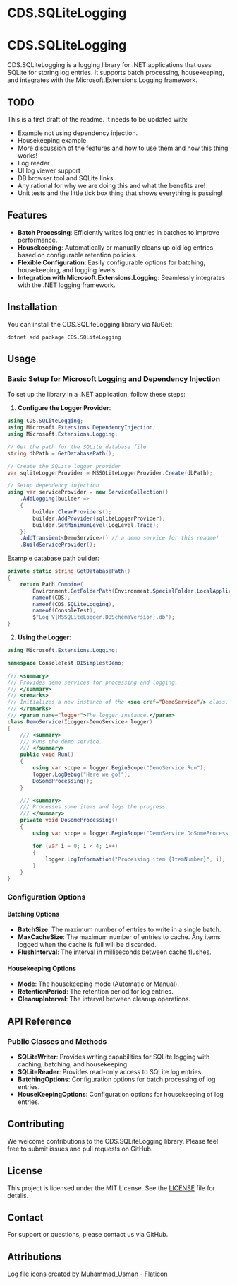 ﻿# CDS.SQLiteLogging


# CDS.SQLiteLogging

CDS.SQLiteLogging is a logging library for .NET applications that uses SQLite for storing 
log entries. It supports batch processing, housekeeping, and integrates with 
the Microsoft.Extensions.Logging framework.

## TODO

This is a first draft of the readme. It needs to be updated with:
* Example not using dependency injection.
* Housekeeping example
* More discussion of the features and how to use them and how this thing works!
* Log reader
* UI log viewer support
* DB browser tool and SQLite links
* Any rational for why we are doing this and what the benefits are!
* Unit tests and the little tick box thing that shows everything is passing!


## Features

- **Batch Processing**: Efficiently writes log entries in batches to improve performance.
- **Housekeeping**: Automatically or manually cleans up old log entries based on configurable retention policies.
- **Flexible Configuration**: Easily configurable options for batching, housekeeping, and logging levels.
- **Integration with Microsoft.Extensions.Logging**: Seamlessly integrates with the .NET logging framework.


## Installation

You can install the CDS.SQLiteLogging library via NuGet:

`dotnet add package CDS.SQLiteLogging`


## Usage

### Basic Setup for Microsoft Logging and Dependency Injection

To set up the library in a .NET application, follow these steps:

1. **Configure the Logger Provider**:


```csharp
using CDS.SQLiteLogging;
using Microsoft.Extensions.DependencyInjection;
using Microsoft.Extensions.Logging;

// Get the path for the SQLite database file
string dbPath = GetDatabasePath();

// Create the SQLite logger provider
var sqliteLoggerProvider = MSSQLiteLoggerProvider.Create(dbPath);

// Setup dependency injection
using var serviceProvider = new ServiceCollection()
    .AddLogging(builder =>
    {
        builder.ClearProviders();
        builder.AddProvider(sqliteLoggerProvider);
        builder.SetMinimumLevel(LogLevel.Trace);
    })
    .AddTransient<DemoService>() // a demo service for this readme!
    .BuildServiceProvider();
```

Example database path builder:

```csharp
private static string GetDatabasePath()
{
    return Path.Combine(
        Environment.GetFolderPath(Environment.SpecialFolder.LocalApplicationData),
        nameof(CDS),
        nameof(CDS.SQLiteLogging),
        nameof(ConsoleTest),
        $"Log_V{MSSQLiteLogger.DBSchemaVersion}.db");
}
```


2. **Using the Logger**:

```csharp
using Microsoft.Extensions.Logging;

namespace ConsoleTest.DISimplestDemo;

/// <summary>
/// Provides demo services for processing and logging.
/// </summary>
/// <remarks>
/// Initializes a new instance of the <see cref="DemoService"/> class.
/// </remarks>
/// <param name="logger">The logger instance.</param>
class DemoService(ILogger<DemoService> logger)
{
    /// <summary>
    /// Runs the demo service.
    /// </summary>
    public void Run()
    {
        using var scope = logger.BeginScope("DemoService.Run");
        logger.LogDebug("Here we go!");
        DoSomeProcessing();
    }

    /// <summary>
    /// Processes some items and logs the progress.
    /// </summary>
    private void DoSomeProcessing()
    {
        using var scope = logger.BeginScope("DemoService.DoSomeProcessing");

        for (var i = 0; i < 4; i++)
        {
            logger.LogInformation("Processing item {ItemNumber}", i);
        }
    }
}
```


### Configuration Options

#### Batching Options

- **BatchSize**: The maximum number of entries to write in a single batch.
- **MaxCacheSize**: The maximum number of entries to cache. Any items logged when the cache is full will be discarded.
- **FlushInterval**: The interval in milliseconds between cache flushes.

#### Housekeeping Options

- **Mode**: The housekeeping mode (Automatic or Manual).
- **RetentionPeriod**: The retention period for log entries.
- **CleanupInterval**: The interval between cleanup operations.



## API Reference

### Public Classes and Methods

- **SQLiteWriter**: Provides writing capabilities for SQLite logging with caching, batching, and housekeeping.
- **SQLiteReader**: Provides read-only access to SQLite log entries.
- **BatchingOptions**: Configuration options for batch processing of log entries.
- **HouseKeepingOptions**: Configuration options for housekeeping of log entries.

## Contributing

We welcome contributions to the CDS.SQLiteLogging library. Please feel free to submit issues and pull requests on GitHub.

## License

This project is licensed under the MIT License. See the [LICENSE](LICENSE.txt) file for details.

## Contact

For support or questions, please contact us via GitHub.


## Attributions

<a href="https://www.flaticon.com/free-icons/log-file" title="log file icons">Log file icons created by Muhammad_Usman - Flaticon</a>

